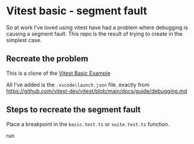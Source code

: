 # Vitest basic - segment fault

So at work I've loved using vitest have had a problem where debugging is causing a segment fault. This repo is the result of trying to create in the simplest case.

## Recreate the problem

This is a clone of the [Vitest Basic Example](https://github.com/vitest-dev/vitest/tree/main/examples/basic)

All I've added is the `.vscode\launch.json` file.
exactly from <https://github.com/vitest-dev/vitest/blob/main/docs/guide/debugging.md>

## Steps to recreate the segment fault

Place a breakpoint in the `basic.test.ts` or `suite.test.ts` function.

run
